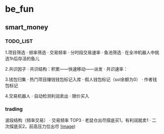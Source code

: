 # be_fun

## smart_money

### TODO_LIST
1.项目筛选
    · 频率筛选
        · 交易频率
        · 分时段交易速率
    · 鱼池筛选
        · 在全冲机器人中挑选1h后存活的鱼儿

2.共识因子
    · 共识结构：积累——快速移动——派发
    · 共识速率：

3.钱包归集
    · 热门项目赚钱钱包标记入库
    · 假人钱包标记（sol余额为0）
    · 作者钱包标记

4.交易机器人
    · 自动检测利润卖出
    · 限价买入



### trading
波段结构（频率交易）
    · 交易频率 TOP3
    · 老鼠仓出尽探底买1，有利润就卖1
    · 二次探底买2，前高压力位出尽
[!image](https://github.com/KIMQI001/be_fun/blob/main/img/boduan.jpg))
